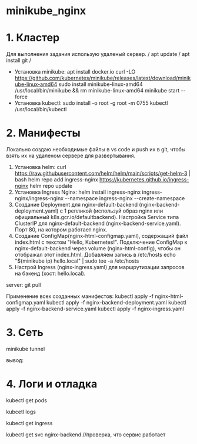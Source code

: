 # minikube_nginx
# 1. Кластер
Для выполнения задания использую удаленый сервер. /
apt update /
apt install git /
- Установка minikube:
apt install docker.io
curl -LO https://github.com/kubernetes/minikube/releases/latest/download/minikube-linux-amd64
sudo install minikube-linux-amd64 /usr/local/bin/minikube && rm minikube-linux-amd64
minikube start --force
- Установка kubectl:
sudo install -o root -g root -m 0755 kubectl /usr/local/bin/kubectl
# 2. Манифесты 
Локально создаю необходимые файлы в vs code и push их в git, чтобы взять их на удаленом сервере для развертывания. 
1. Установка helm: 
curl https://raw.githubusercontent.com/helm/helm/main/scripts/get-helm-3 | bash
helm repo add ingress-nginx https://kubernetes.github.io/ingress-nginx
helm repo update
2. Установка Ingress Nginx:
helm install ingress-nginx ingress-nginx/ingress-nginx --namespace ingress-nginx --create-namespace
3. Создание Deployment для nginx-default-backend (nginx-backend-deployment.yaml) с 1 репликой 
(используй образ nginx или официальный k8s.gcr.io/defaultbackend).
Настройка Service типа ClusterIP для nginx-default-backend (nginx-backend-service.yaml).
Порт 80, на котором работает nginx.
4. Создание ConfigMap(nginx-html-configmap.yaml), содержащий файл index.html с текстом "Hello, Kubernetes!".
Подключение ConfigMap к nginx-default-backend через volume (nginx-html-config), чтобы он отображал
этот index.html.
Добавляем запись в /etc/hosts
echo "$(minikube ip) hello.local" | sudo tee -a /etc/hosts
5. Настрой Ingress (nginx-ingress.yaml) для маршрутизации запросов на бэкенд (хост: hello.local).

server: git pull

Применение всех созданных манифестов:
kubectl apply -f nginx-html-configmap.yaml
kubectl apply -f nginx-backend-deployment.yaml
kubectl apply -f nginx-backend-service.yaml
kubectl apply -f nginx-ingress.yaml

# 3. Сеть 

minikube tunnel

вывод:


# 4. Логи и отладка

kubectl get pods

kubcetl logs <name pod>

kubectl get ingress

kubectl get svc nginx-backend //проверка, что сервис работает
